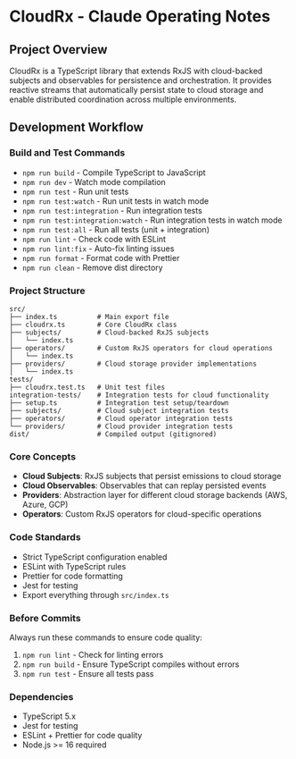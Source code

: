 # CloudRx - Claude Operating Notes

## Project Overview
CloudRx is a TypeScript library that extends RxJS with cloud-backed subjects and observables for persistence and orchestration. It provides reactive streams that automatically persist state to cloud storage and enable distributed coordination across multiple environments.

## Development Workflow

### Build and Test Commands
- `npm run build` - Compile TypeScript to JavaScript
- `npm run dev` - Watch mode compilation
- `npm run test` - Run unit tests
- `npm run test:watch` - Run unit tests in watch mode
- `npm run test:integration` - Run integration tests
- `npm run test:integration:watch` - Run integration tests in watch mode
- `npm run test:all` - Run all tests (unit + integration)
- `npm run lint` - Check code with ESLint
- `npm run lint:fix` - Auto-fix linting issues
- `npm run format` - Format code with Prettier
- `npm run clean` - Remove dist directory

### Project Structure
```
src/
├── index.ts          # Main export file
├── cloudrx.ts        # Core CloudRx class
├── subjects/         # Cloud-backed RxJS subjects
│   └── index.ts
├── operators/        # Custom RxJS operators for cloud operations
│   └── index.ts
├── providers/        # Cloud storage provider implementations
│   └── index.ts
tests/
├── cloudrx.test.ts   # Unit test files
integration-tests/    # Integration tests for cloud functionality
├── setup.ts          # Integration test setup/teardown
├── subjects/         # Cloud subject integration tests
├── operators/        # Cloud operator integration tests
└── providers/        # Cloud provider integration tests
dist/                 # Compiled output (gitignored)
```

### Core Concepts
- **Cloud Subjects**: RxJS subjects that persist emissions to cloud storage
- **Cloud Observables**: Observables that can replay persisted events
- **Providers**: Abstraction layer for different cloud storage backends (AWS, Azure, GCP)
- **Operators**: Custom RxJS operators for cloud-specific operations

### Code Standards
- Strict TypeScript configuration enabled
- ESLint with TypeScript rules
- Prettier for code formatting
- Jest for testing
- Export everything through `src/index.ts`

### Before Commits
Always run these commands to ensure code quality:
1. `npm run lint` - Check for linting errors
2. `npm run build` - Ensure TypeScript compiles without errors
3. `npm run test` - Ensure all tests pass

### Dependencies
- TypeScript 5.x
- Jest for testing
- ESLint + Prettier for code quality
- Node.js >= 16 required
